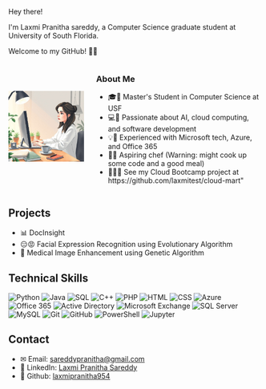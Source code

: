 
Hey there!

I'm Laxmi Pranitha sareddy, a Computer Science graduate student at University of South Florida. 

Welcome to my GitHub! 👩‍💻
<div align="left" style="display: inline-block; vertical-align: middle; width: 30%;">
  <img src="https://github.com/laxmipranitha954/laxmipranitha/blob/main/images/image.jpeg?raw=true" alt="Laxmi's Avatar" width="200"/>
</div>
<div style="display: inline-block; vertical-align: middle; width: 65%; padding-left: 20px;">
<h3>About Me</h3>
<ul>

<li> 🎓🩷 Master's Student in Computer Science at USF</li>
<li> 💻👾 Passionate about AI, cloud computing, and software development</li>
<li> 💡🌱 Experienced with Microsoft tech, Azure, and Office 365</li>
<li> 🧑‍🫕 Aspiring chef (Warning: might cook up some code and a good meal)</li>
<li> 👩🏻‍💻 See my Cloud Bootcamp project at https://github.com/laxmitest/cloud-mart"</li>

</ul></div>

## Projects
- 📊 DocInsight
- 😑😡 Facial Expression Recognition using Evolutionary Algorithm
- 🏥 Medical Image Enhancement using Genetic Algorithm 

## Technical Skills
<p align="left">
  <img src="https://img.shields.io/badge/Python-3776AB?style=flat&logo=python&logoColor=white" alt="Python" width="50" />
  <img src="https://img.shields.io/badge/Java-007396?style=flat&logo=java&logoColor=white" alt="Java" width="50" />
  <img src="https://img.shields.io/badge/SQL-4479A1?style=flat&logo=mysql&logoColor=white" alt="SQL" width="50" />
  <img src="https://img.shields.io/badge/C++-00599C?style=flat&logo=cplusplus&logoColor=white" alt="C++" width="50" />
  <img src="https://img.shields.io/badge/PHP-777BB4?style=flat&logo=php&logoColor=white" alt="PHP" width="50" />
  <img src="https://img.shields.io/badge/HTML-E34F26?style=flat&logo=html5&logoColor=white" alt="HTML" width="50" />
  <img src="https://img.shields.io/badge/CSS-1572B6?style=flat&logo=css3&logoColor=white" alt="CSS" width="50" />
  <img src="https://img.shields.io/badge/Microsoft_Azure-0089D6?style=flat&logo=microsoft-azure&logoColor=white" alt="Azure" width="50" />
  <img src="https://img.shields.io/badge/Office_365-0078D4?style=flat&logo=microsoft-office&logoColor=white" alt="Office 365" width="50" />
  <img src="https://img.shields.io/badge/Active_Directory-008AD7?style=flat&logo=windows&logoColor=white" alt="Active Directory" width="50" />
  <img src="https://img.shields.io/badge/Microsoft_Exchange-0078D4?style=flat&logo=microsoft&logoColor=white" alt="Microsoft Exchange" width="50" />
  <img src="https://img.shields.io/badge/SQL_Server-CC2927?style=flat&logo=microsoft-sql-server&logoColor=white" alt="SQL Server" width="50" />
  <img src="https://img.shields.io/badge/MySQL-4479A1?style=flat&logo=mysql&logoColor=white" alt="MySQL" width="50" />
  <img src="https://img.shields.io/badge/Git-F05032?style=flat&logo=git&logoColor=white" alt="Git" width="50" />
  <img src="https://img.shields.io/badge/GitHub-181717?style=flat&logo=github&logoColor=white" alt="GitHub" width="50" />
  <img src="https://img.shields.io/badge/PowerShell-2CA5E0?style=flat&logo=powershell&logoColor=white" alt="PowerShell" width="50" />
  <img src="https://img.shields.io/badge/Jupyter-F37626?style=flat&logo=jupyter&logoColor=white" alt="Jupyter" width="50" />
</p>

## Contact
- ✉ Email: [sareddypranitha@gmail.com](mailto:sareddypranitha@gmail.com)
- 🔗 LinkedIn: [Laxmi Pranitha Sareddy](https://www.linkedin.com/in/laxmi-pranitha-sareddy/)
- 🧑‍ Github: [laxmipranitha954](https://github.com/laxmipranitha954)

